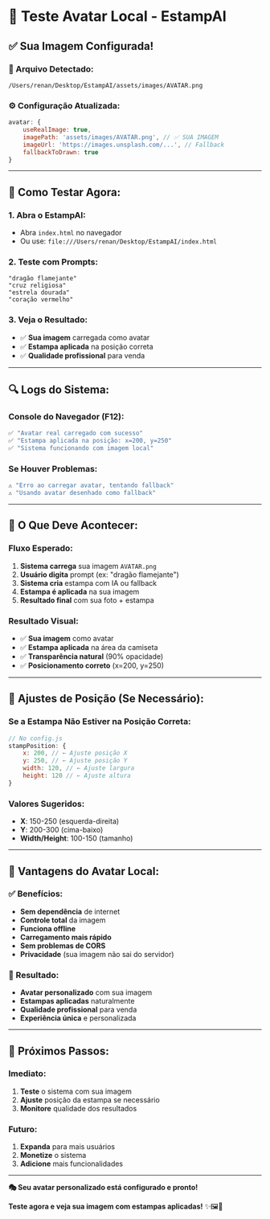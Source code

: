 # 🧪 Teste Avatar Local - EstampAI

## ✅ **Sua Imagem Configurada!**

### **📁 Arquivo Detectado:**
```
/Users/renan/Desktop/EstampAI/assets/images/AVATAR.png
```

### **⚙️ Configuração Atualizada:**
```javascript
avatar: {
    useRealImage: true,
    imagePath: 'assets/images/AVATAR.png', // ✅ SUA IMAGEM
    imageUrl: 'https://images.unsplash.com/...', // Fallback
    fallbackToDrawn: true
}
```

---

## 🚀 **Como Testar Agora:**

### **1. Abra o EstampAI:**
- Abra `index.html` no navegador
- Ou use: `file:///Users/renan/Desktop/EstampAI/index.html`

### **2. Teste com Prompts:**
```
"dragão flamejante"
"cruz religiosa"
"estrela dourada"
"coração vermelho"
```

### **3. Veja o Resultado:**
- ✅ **Sua imagem** carregada como avatar
- ✅ **Estampa aplicada** na posição correta
- ✅ **Qualidade profissional** para venda

---

## 🔍 **Logs do Sistema:**

### **Console do Navegador (F12):**
```javascript
✅ "Avatar real carregado com sucesso"
✅ "Estampa aplicada na posição: x=200, y=250"
✅ "Sistema funcionando com imagem local"
```

### **Se Houver Problemas:**
```javascript
⚠️ "Erro ao carregar avatar, tentando fallback"
⚠️ "Usando avatar desenhado como fallback"
```

---

## 🎯 **O Que Deve Acontecer:**

### **Fluxo Esperado:**
1. **Sistema carrega** sua imagem `AVATAR.png`
2. **Usuário digita** prompt (ex: "dragão flamejante")
3. **Sistema cria** estampa com IA ou fallback
4. **Estampa é aplicada** na sua imagem
5. **Resultado final** com sua foto + estampa

### **Resultado Visual:**
- ✅ **Sua imagem** como avatar
- ✅ **Estampa aplicada** na área da camiseta
- ✅ **Transparência natural** (90% opacidade)
- ✅ **Posicionamento correto** (x=200, y=250)

---

## 🎨 **Ajustes de Posição (Se Necessário):**

### **Se a Estampa Não Estiver na Posição Correta:**
```javascript
// No config.js
stampPosition: {
    x: 200, // ← Ajuste posição X
    y: 250, // ← Ajuste posição Y
    width: 120, // ← Ajuste largura
    height: 120 // ← Ajuste altura
}
```

### **Valores Sugeridos:**
- **X**: 150-250 (esquerda-direita)
- **Y**: 200-300 (cima-baixo)
- **Width/Height**: 100-150 (tamanho)

---

## 🎉 **Vantagens do Avatar Local:**

### **✅ Benefícios:**
- **Sem dependência** de internet
- **Controle total** da imagem
- **Funciona offline**
- **Carregamento mais rápido**
- **Sem problemas de CORS**
- **Privacidade** (sua imagem não sai do servidor)

### **🎯 Resultado:**
- **Avatar personalizado** com sua imagem
- **Estampas aplicadas** naturalmente
- **Qualidade profissional** para venda
- **Experiência única** e personalizada

---

## 🚀 **Próximos Passos:**

### **Imediato:**
1. **Teste** o sistema com sua imagem
2. **Ajuste** posição da estampa se necessário
3. **Monitore** qualidade dos resultados

### **Futuro:**
1. **Expanda** para mais usuários
2. **Monetize** o sistema
3. **Adicione** mais funcionalidades

---

**🎭 Seu avatar personalizado está configurado e pronto!**

**Teste agora e veja sua imagem com estampas aplicadas!** ✨🖼️🎨
